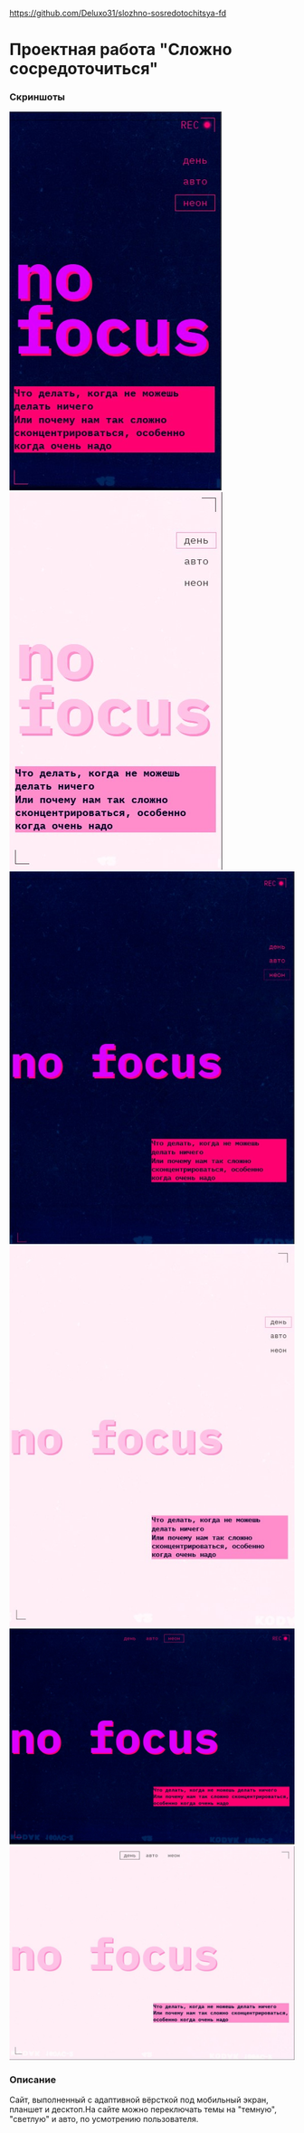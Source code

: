 https://github.com/Deluxo31/slozhno-sosredotochitsya-fd
# Проектная работа "Сложно сосредоточиться"

### Скриншоты

![](./screenshots/dark-theme-mobile.jpg)
![](./screenshots/light-theme-mobile.jpg)
![](./screenshots/dark-theme-tablet.jpg)
![](./screenshots/light-theme-tablet.jpg)
![](./screenshots/dark-theme-desktop.jpg)
![](./screenshots/light-theme-desktop.jpg)

### Описание

Сайт, выполненный с адаптивной вёрсткой под мобильный экран, планшет и десктоп.На сайте можно переключать темы на "темную", "светлую" и авто, по усмотрению пользователя.
